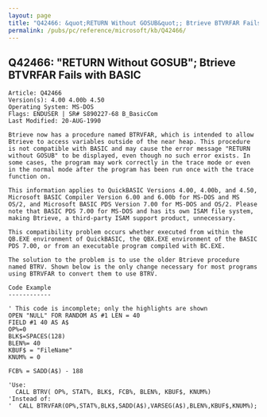 ```yaml
---
layout: page
title: "Q42466: &quot;RETURN Without GOSUB&quot;; Btrieve BTVRFAR Fails with BASIC"
permalink: /pubs/pc/reference/microsoft/kb/Q42466/
---
```


## Q42466: &quot;RETURN Without GOSUB&quot;; Btrieve BTVRFAR Fails with BASIC

	Article: Q42466
	Version(s): 4.00 4.00b 4.50
	Operating System: MS-DOS
	Flags: ENDUSER | SR# S890227-68 B_BasicCom
	Last Modified: 20-AUG-1990
	
	Btrieve now has a procedure named BTRVFAR, which is intended to allow
	Btrieve to access variables outside of the near heap. This procedure
	is not compatible with BASIC and may cause the error message "RETURN
	without GOSUB" to be displayed, even though no such error exists. In
	some cases, the program may work correctly in the trace mode or even
	in the normal mode after the program has been run once with the trace
	function on.
	
	This information applies to QuickBASIC Versions 4.00, 4.00b, and 4.50,
	Microsoft BASIC Compiler Version 6.00 and 6.00b for MS-DOS and MS
	OS/2, and Microsoft BASIC PDS Version 7.00 for MS-DOS and OS/2. Please
	note that BASIC PDS 7.00 for MS-DOS and has its own ISAM file system,
	making Btrieve, a third-party ISAM support product, unnecessary.
	
	This compatibility problem occurs whether executed from within the
	QB.EXE environment of QuickBASIC, the QBX.EXE environment of the BASIC
	PDS 7.00, or from an executable program compiled with BC.EXE.
	
	The solution to the problem is to use the older Btrieve procedure
	named BTRV. Shown below is the only change necessary for most programs
	using BTRVFAR to convert them to use BTRV.
	
	Code Example
	------------
	
	' This code is incomplete; only the highlights are shown
	OPEN "NULL" FOR RANDOM AS #1 LEN = 40
	FIELD #1 40 AS A$
	OP%=0
	BLK$=SPACES(128)
	BLEN%= 40
	KBUF$ = "FileName"
	KNUM% = 0
	
	FCB% = SADD(A$) - 188
	
	'Use:
	  CALL BTRV( OP%, STAT%, BLK$, FCB%, BLEN%, KBUF$, KNUM%)
	'Instead of:
	'  CALL BTRVFAR(OP%,STAT%,BLK$,SADD(A$),VARSEG(A$),BLEN%,KBUF$,KNUM%);
